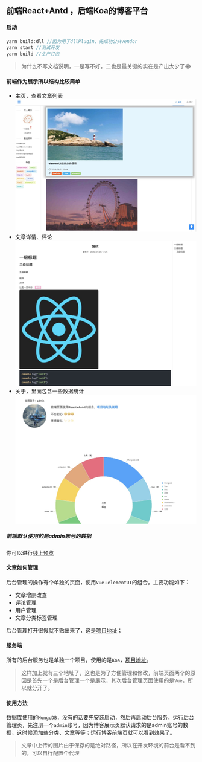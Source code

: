 ## 前端React+Antd ，后端Koa的博客平台

#### 启动
```js
yarn build:dll //因为用了dllPlugin，先成功公共vendor
yarn start //测试开发
yarn build //生产打包
```

> 为什么不写文档说明，一是写不好，二也是最关键的实在是产出太少了😂

#### 前端作为展示所以结构比较简单
- 主页，查看文章列表
![主页](./docs/preview1.png)
- 文章详情、评论
![详情](./docs/preview2.png)
- 关于，里面包含一些数据统计
![关于](./docs/preview3.png)
##### 前端默认使用的是admin账号的数据

你可以进行[线上预览](http://amz715.com/)

#### 文章如何管理
后台管理的操作有个单独的页面，使用`Vue`+`elementUI`的组合。主要功能如下：

- 文章增删改查
- 评论管理
- 用户管理
- 文章分类标签管理

后台管理打开很慢就不贴出来了，这是[项目地址](https://github.com/tobeapro/vue_back_manage)；

#### 服务端

所有的后台服务也是单独一个项目，使用的是`Koa`，[项目地址](https://github.com/tobeapro/blog-server)。

> 这样加上就有三个地址了，这也是为了方便管理和修改，前端页面两个的原因是首先一个是后台管理一个是展示，其次后台管理页面使用的是`Vue`，所以就分开了。

#### 使用方法
数据库使用的`MongoDB`，没有的话要先安装启动，然后再启动后台服务，运行后台管理页，先注册一个`admin`账号，因为博客展示页默认请求的是admin账号的数据，这时候添加些分类、文章等等；运行博客前端页就可以看到效果了。

> 文章中上传的图片由于保存的是绝对路径，所以在开发环境的前台是看不到的，可以自行配置个代理








